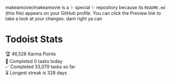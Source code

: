 makeamovie/makeamovie is a ✨ special ✨ repository because its `README.md` (this file) appears on your GitHub profile.
You can click the Preview link to take a look at your changes. darn right ya can

# Todoist Stats

<!-- TODO-IST:START -->
🏆  46,528 Karma Points           
🌸  Completed 0 tasks today           
✅  Completed 33,079 tasks so far           
⏳  Longest streak is 328 days
<!-- TODO-IST:END -->